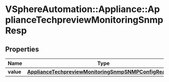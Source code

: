 # VSphereAutomation::Appliance::ApplianceTechpreviewMonitoringSnmpResp

## Properties
Name | Type | Description | Notes
------------ | ------------- | ------------- | -------------
**value** | [**ApplianceTechpreviewMonitoringSnmpSNMPConfigReadOnly**](ApplianceTechpreviewMonitoringSnmpSNMPConfigReadOnly.md) |  | 


